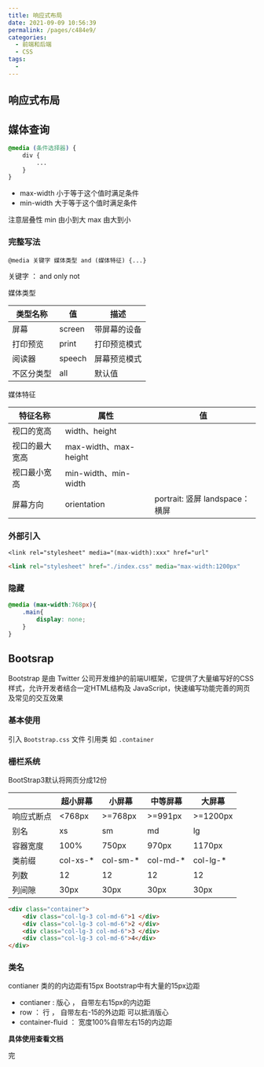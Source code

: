 ```yaml
---
title: 响应式布局
date: 2021-09-09 10:56:39
permalink: /pages/c484e9/
categories:
  - 前端和后端
  - CSS
tags:
  - 
---
```

## 响应式布局



## 媒体查询

```css
@media (条件选择器) {
	div {
		...
	}
}
```

- max-width 	小于等于这个值时满足条件
- min-width       大于等于这个值时满足条件

注意层叠性    min 由小到大   max 由大到小

### 完整写法

`@media 关键字 媒体类型 and (媒体特征) {...}`

关键字 ： and 	only	not

媒体类型

| 类型名称   | 值     | 描述         |
| ---------- | ------ | ------------ |
| 屏幕       | screen | 带屏幕的设备 |
| 打印预览   | print  | 打印预览模式 |
| 阅读器     | speech | 屏幕预览模式 |
| 不区分类型 | all    | 默认值       |

媒体特征

| 特征名称       | 属性                  | 值                              |
| -------------- | --------------------- | ------------------------------- |
| 视口的宽高     | width、height         |                                 |
| 视口的最大宽高 | max-width、max-height |                                 |
| 视口最小宽高   | min-width、min-width  |                                 |
| 屏幕方向       | orientation           | portrait: 竖屏  landspace：横屏 |



### 外部引入

`<link rel="stylesheet" media="(max-width):xxx" href="url"`

```html
<link rel="stylesheet" href="./index.css" media="max-width:1200px"
```

### 隐藏

```css
@media (max-width:768px){
    .main{
        display: none;
    }
}
```



## Bootsrap

Bootstrap 是由 Twitter 公司开发维护的前端UI框架，它提供了大量编写好的CSS样式，允许开发者结合一定HTML结构及 JavaScript，快速编写功能完善的网页及常见的交互效果



### 基本使用

引入 `Bootstrap.css`  文件  引用类 如 `.container`

### 栅栏系统

BootStrap3默认将网页分成12份

|            | 超小屏幕 | 小屏幕   | 中等屏幕 | 大屏幕   |
| ---------- | -------- | -------- | -------- | -------- |
| 响应式断点 | <768px   | >=768px  | >=991px  | >=1200px |
| 别名       | xs       | sm       | md       | lg       |
| 容器宽度   | 100%     | 750px    | 970px    | 1170px   |
| 类前缀     | col-xs-* | col-sm-* | col-md-* | col-lg-* |
| 列数       | 12       | 12       | 12       | 12       |
| 列间隙     | 30px     | 30px     | 30px     | 30px     |

  

```html
<div class="container">
    <div class="col-lg-3 col-md-6">1 </div> 
    <div class="col-lg-3 col-md-6">2 </div> 
    <div class="col-lg-3 col-md-6">3 </div> 
    <div class="col-lg-3 col-md-6">4</div> 
</div>
```





### 类名

contianer 类的的内边距有15px  Bootstrap中有大量的15px边距

- contianer   : 版心  ， 自带左右15px的内边距
- row  ： 行  ， 自带左右-15的外边距 可以抵消版心
- container-fluid ： 宽度100%自带左右15的内边距



**具体使用查看文档**

完























